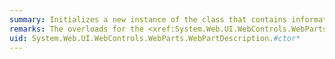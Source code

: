 ```yaml
---
summary: Initializes a new instance of the class that contains information about a specific <xref href="System.Web.UI.WebControls.WebParts.WebPart"></xref> control.
remarks: The overloads for the <xref:System.Web.UI.WebControls.WebParts.WebPartDescription.%23ctor%2A> constructor each return a new instance of the <xref:System.Web.UI.WebControls.WebParts.WebPartDescription> class, which contains information about a specific <xref:System.Web.UI.WebControls.WebParts.WebPart> control. The difference between the overloads is the scenario in which the new instance is created. In some cases, when the application has an available instance of a <xref:System.Web.UI.WebControls.WebParts.WebPart> control, the <xref:System.Web.UI.WebControls.WebParts.WebPartDescription.%23ctor%2A> constructor is used. When the application does not have a control instance, as is the case when a control description file is being imported through the <xref:System.Web.UI.WebControls.WebParts.ImportCatalogPart> control, the <xref:System.Web.UI.WebControls.WebParts.WebPartDescription.%23ctor%2A> constructor is used.
uid: System.Web.UI.WebControls.WebParts.WebPartDescription.#ctor*
---
```

